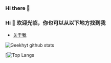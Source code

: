 ### Hi there 👋

<!--
**Cenergy/Cenergy** is a ✨ _special_ ✨ repository because its `README.md` (this file) appears on your GitHub profile.

Here are some ideas to get you started:

- 🔭 I’m currently working on ...
- 🌱 I’m currently learning ...
- 👯 I’m looking to collaborate on ...
- 🤔 I’m looking for help with ...
- 💬 Ask me about ...
- 📫 How to reach me: ...
- 😄 Pronouns: ...
- ⚡ Fun fact: ...
-->

### Hi 👋 欢迎光临，你也可以从以下地方找到我

- [关于我](https://www.aigisss.com/)


![Geekhyt github stats](https://github-readme-stats.vercel.app/api?username=Cenergy&show_icons=true)


[![Top Langs](https://github-readme-stats.vercel.app/api/top-langs/?username=cenergy)
